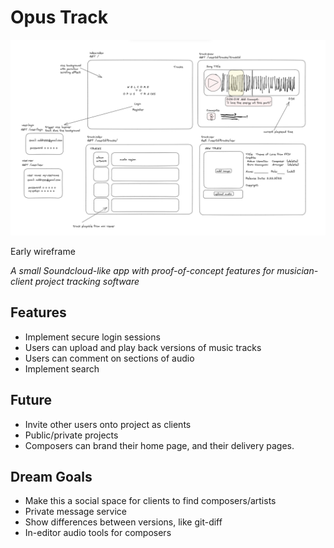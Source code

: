 # Opus Track
![wireframe-v1](https://raw.githubusercontent.com/tadashibashi/opus-track/main/plan/opus-tracks-wireframe.png)

Early wireframe

*A small Soundcloud-like app with proof-of-concept features for musician-client 
project tracking software*


## Features

- Implement secure login sessions
- Users can upload and play back versions of music tracks
- Users can comment on sections of audio
- Implement search


## Future

- Invite other users onto project as clients
- Public/private projects
- Composers can brand their home page, and their delivery pages.


## Dream Goals

- Make this a social space for clients to find composers/artists
- Private message service
- Show differences between versions, like git-diff
- In-editor audio tools for composers

